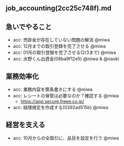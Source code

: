 job_accounting(2cc25c748f).md
---

## 急いでやること
- acc: 売掛金が存在していない問題の解消 @miwa
- acc: 12月までの取引登録を完了させる @miwa
- acc: 01月の取引登録を完了させる(2/3まで) @miwa
- acc: 水野くん出資金(08ba9f12e5) @miwa & @naoki

## 業務効率化
- acc: 業務内容を箇条書きにする @miwa
- acc: レシートの保管は必要なのか？確認する @miwa
  - https://app.secure.freee.co.jp/
- acc: 経理規定を作成する(0392ad515b) @miwa

## 経営を支える
- acc: 10月からの全取引に、品目を設定を行う @miwa


